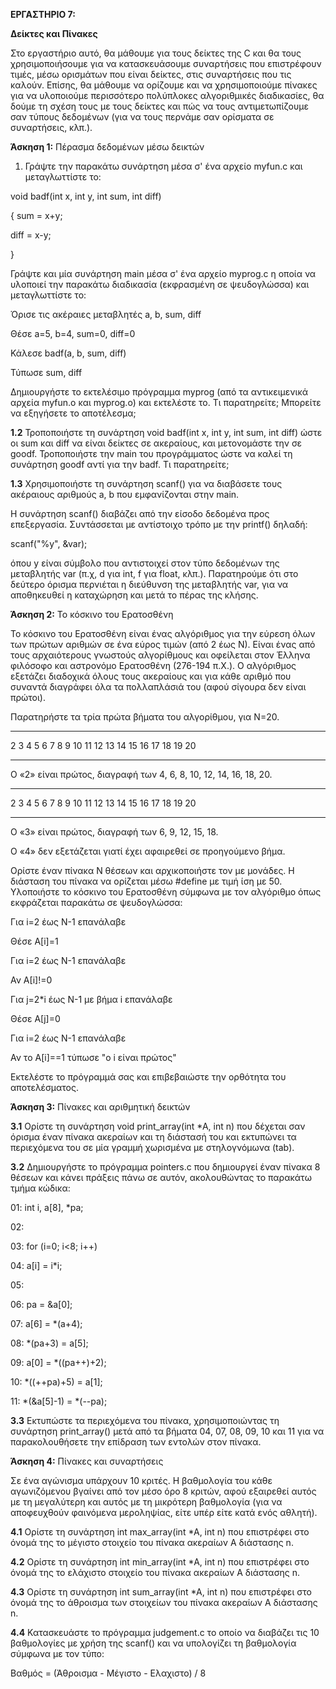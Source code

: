 **ΕΡΓΑΣΤΗΡΙΟ 7:**

**Δείκτες και Πίνακες**

Στο εργαστήριο αυτό, θα μάθουμε για τους δείκτες της C και θα τους
χρησιμοποιήσουμε για να κατασκευάσουμε συναρτήσεις που επιστρέφουν
τιμές, μέσω ορισμάτων που είναι δείκτες, στις συναρτήσεις που τις
καλούν. Επίσης, θα μάθουμε να ορίζουμε και να χρησιμοποιούμε πίνακες για
να υλοποιούμε περισσότερο πολύπλοκες αλγοριθμικές διαδικασίες, θα δούμε
τη σχέση τους με τους δείκτες και πώς να τους αντιμετωπίζουμε σαν τύπους
δεδομένων (για να τους περνάμε σαν ορίσματα σε συναρτήσεις, κλπ.).

**Άσκηση 1:** Πέρασμα δεδομένων μέσω δεικτών

1.  Γράψτε την παρακάτω συνάρτηση μέσα σ' ένα αρχείο myfun.c και
    μεταγλωττίστε το:

void badf(int x, int y, int sum, int diff)

{ sum = x+y;

diff = x-y;

}

Γράψτε και μία συνάρτηση main μέσα σ' ένα αρχείο myprog.c η οποία να
υλοποιεί την παρακάτω διαδικασία (εκφρασμένη σε ψευδογλώσσα) και
μεταγλωττίστε το:

Όρισε τις ακέραιες μεταβλητές a, b, sum, diff

Θέσε a=5, b=4, sum=0, diff=0

Κάλεσε badf(a, b, sum, diff)

Τύπωσε sum, diff

Δημιουργήστε το εκτελέσιμο πρόγραμμα myprog (από τα αντικειμενικά αρχεία
myfun.o και myprog.o) και εκτελέστε το. Τι παρατηρείτε; Μπορείτε να
εξηγήσετε το αποτέλεσμα;

**1.2** Τροποποιήστε τη συνάρτηση void badf(int x, int y, int sum, int
diff) ώστε οι sum και diff να είναι δείκτες σε ακεραίους, και
μετονομάστε την σε goodf. Τροποποιήστε την main του προγράμματος ώστε να
καλεί τη συνάρτηση goodf αντί για την badf. Τι παρατηρείτε;

**1.3** Χρησιμοποιήστε τη συνάρτηση scanf() για να διαβάσετε τους
ακέραιους αριθμούς a, b που εμφανίζονται στην main.

H συνάρτηση scanf() διαβάζει από την είσοδο δεδομένα προς επεξεργασία.
Συντάσσεται με αντίστοιχο τρόπο με την printf() δηλαδή:

scanf("%y", &var);

όπου y είναι σύμβολο που αντιστοιχεί στον τύπο δεδομένων της μεταβλητής
var (π.χ, d για int, f για float, κλπ.). Παρατηρούμε ότι στο δεύτερο
όρισμα περνιέται η διεύθυνση της μεταβλητής var, για να αποθηκευθεί η
καταχώρηση και μετά το πέρας της κλήσης.

**Άσκηση 2:** Το κόσκινο του Ερατοσθένη

Το κόσκινο του Ερατοσθένη είναι ένας αλγόριθμος για την εύρεση όλων των
πρώτων αριθμών σε ένα εύρος τιμών (από 2 έως Ν). Είναι ένας από τους
αρχαιότερους γνωστούς αλγορίθμους και οφείλεται στον Έλληνα φιλόσοφο και
αστρονόμο Ερατοσθένη (276-194 π.Χ.). Ο αλγόριθμος εξετάζει διαδοχικά
όλους τους ακεραίους και για κάθε αριθμό που συναντά διαγράφει όλα τα
πολλαπλάσιά του (αφού σίγουρα δεν είναι πρώτοι).

Παρατηρήστε τα τρία πρώτα βήματα του αλγορίθμου, για Ν=20.

  --- --- --- --- --- --- --- --- ---- ---- ---- ---- ---- ---- ---- ---- ---- ---- ----
  2   3   4   5   6   7   8   9   10   11   12   13   14   15   16   17   18   19   20

  --- --- --- --- --- --- --- --- ---- ---- ---- ---- ---- ---- ---- ---- ---- ---- ----

Ο «2» είναι πρώτος, διαγραφή των 4, 6, 8, 10, 12, 14, 16, 18, 20.

  --- --- --- --- --- --- --- --- ---- ---- ---- ---- ---- ---- ---- ---- ---- ---- ----
  2   3   4   5   6   7   8   9   10   11   12   13   14   15   16   17   18   19   20

  --- --- --- --- --- --- --- --- ---- ---- ---- ---- ---- ---- ---- ---- ---- ---- ----

Ο «3» είναι πρώτος, διαγραφή των 6, 9, 12, 15, 18.

Ο «4» δεν εξετάζεται γιατί έχει αφαιρεθεί σε προηγούμενο βήμα.

Ορίστε έναν πίνακα N θέσεων και αρχικοποιήστε τον με μονάδες. Η διάσταση
του πίνακα να ορίζεται μέσω #define με τιμή ίση με 50. Υλοποιήστε το
κόσκινο του Ερατοσθένη σύμφωνα με τον αλγόριθμο όπως εκφράζεται παρακάτω
σε ψευδογλώσσα:

Για i=2 έως N-1 επανάλαβε

Θέσε A\[i\]=1

Για i=2 έως N-1 επανάλαβε

Αν Α\[i\]!=0

Για j=2\*i έως Ν-1 με βήμα i επανάλαβε

Θέσε Α\[j\]=0

Για i=2 έως N-1 επανάλαβε

Αν το A\[i\]==1 τύπωσε "ο i είναι πρώτος"

Εκτελέστε το πρόγραμμά σας και επιβεβαιώστε την ορθότητα του
αποτελέσματος.

**Άσκηση 3:** Πίνακες και αριθμητική δεικτών

**3.1** Ορίστε τη συνάρτηση void print_array(int \*A, int n) που δέχεται
σαν όρισμα έναν πίνακα ακεραίων και τη διάστασή του και εκτυπώνει τα
περιεχόμενα του σε μία γραμμή χωρισμένα με στηλογνόμωνα (tab).

**3.2** Δημιουργήστε το πρόγραμμα pointers.c που δημιουργεί έναν πίνακα
8 θέσεων και κάνει πράξεις πάνω σε αυτόν, ακολουθώντας το παρακάτω τμήμα
κώδικα:

01: int i, a\[8\], \*pa;

02:

03: for (i=0; i\<8; i++)

04: a\[i\] = i\*i;

05:

06: pa = &a\[0\];

07: a\[6\] = \*(a+4);

08: \*(pa+3) = a\[5\];

09: a\[0\] = \*((pa++)+2);

10: \*((++pa)+5) = a\[1\];

11: \*(&a\[5\]-1) = \*(\--pa);

**3.3** Εκτυπώστε τα περιεχόμενα του πίνακα, χρησιμοποιώντας τη
συνάρτηση print_array() μετά από τα βήματα 04, 07, 08, 09, 10 και 11 για
να παρακολουθήσετε την επίδραση των εντολών στον πίνακα.

**Άσκηση 4:** Πίνακες και συναρτήσεις

Σε ένα αγώνισμα υπάρχουν 10 κριτές. Η βαθμολογία του κάθε αγωνιζόμενου
βγαίνει από τον μέσο όρο 8 κριτών, αφού εξαιρεθεί αυτός με τη μεγαλύτερη
και αυτός με τη μικρότερη βαθμολογία (για να αποφευχθούν φαινόμενα
μεροληψίας, είτε υπέρ είτε κατά ενός αθλητή).

**4.1** Ορίστε τη συνάρτηση int max_array(int \*A, int n) που επιστρέφει
στο όνομά της το μέγιστο στοιχείο του πίνακα ακεραίων Α διάστασης n.

**4.2** Ορίστε τη συνάρτηση int min_array(int \*A, int n) που επιστρέφει
στο όνομά της το ελάχιστο στοιχείο του πίνακα ακεραίων Α διάστασης n.

**4.3** Ορίστε τη συνάρτηση int sum_array(int \*A, int n) που επιστρέφει
στο όνομά της το άθροισμα των στοιχείων του πίνακα ακεραίων Α διάστασης
n.

**4.4** Κατασκευάστε το πρόγραμμα judgement.c το οποίο να διαβάζει τις
10 βαθμολογίες με χρήση της scanf() και να υπολογίζει τη βαθμολογία
σύμφωνα με τον τύπο:

Βαθμός = (Άθροισμα - Μέγιστο - Ελαχιστο) / 8
